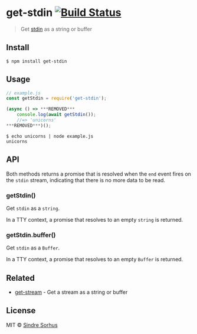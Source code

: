# get-stdin [![Build Status](https://travis-ci.org/sindresorhus/get-stdin.svg?branch=master)](https://travis-ci.org/sindresorhus/get-stdin)

> Get [stdin](https://nodejs.org/api/process.html#process_process_stdin) as a string or buffer


## Install

```
$ npm install get-stdin
```


## Usage

```js
// example.js
const getStdin = require('get-stdin');

(async () => ***REMOVED***
	console.log(await getStdin());
	//=> 'unicorns'
***REMOVED***)();
```

```
$ echo unicorns | node example.js
unicorns
```


## API

Both methods returns a promise that is resolved when the `end` event fires on the `stdin` stream, indicating that there is no more data to be read.

### getStdin()

Get `stdin` as a `string`.

In a TTY context, a promise that resolves to an empty `string` is returned.

### getStdin.buffer()

Get `stdin` as a `Buffer`.

In a TTY context, a promise that resolves to an empty `Buffer` is returned.


## Related

- [get-stream](https://github.com/sindresorhus/get-stream) - Get a stream as a string or buffer


## License

MIT © [Sindre Sorhus](https://sindresorhus.com)
